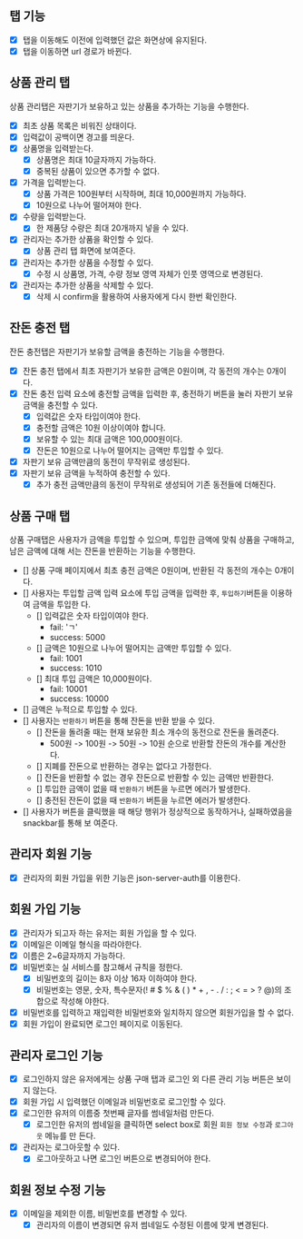 ## 탭 기능

- [x] 탭을 이동해도 이전에 입력했던 값은 화면상에 유지된다.
- [x] 탭을 이동하면 url 경로가 바뀐다.

## 상품 관리 탭

상품 관리탭은 자판기가 보유하고 있는 상품을 추가하는 기능을 수행한다.

- [x] 최초 상품 목록은 비워진 상태이다.
- [x] 입력값이 공백이면 경고를 띄운다.
- [x] 상품명을 입력받는다.
  - [x] 상품명은 최대 10글자까지 가능하다.
  - [x] 중복된 상품이 있으면 추가할 수 없다.
- [x] 가격을 입력받는다.
  - [x] 상품 가격은 100원부터 시작하며, 최대 10,000원까지 가능하다.
  - [x] 10원으로 나누어 떨어져야 한다.
- [x] 수량을 입력받는다.
  - [x] 한 제품당 수량은 최대 20개까지 넣을 수 있다.
- [x] 관리자는 추가한 상품을 확인할 수 있다.
  - [x] 상품 관리 탭 화면에 보여준다.
- [x] 관리자는 추가한 상품을 수정할 수 있다.
  - [x] 수정 시 상품명, 가격, 수량 정보 영역 자체가 인풋 영역으로 변경된다.
- [x] 관리자는 추가한 상품을 삭제할 수 있다.
  - [x] 삭제 시 confirm을 활용하여 사용자에게 다시 한번 확인한다.

## 잔돈 충전 탭

잔돈 충전탭은 자판기가 보유할 금액을 충전하는 기능을 수행한다.

- [x] 잔돈 충전 탭에서 최초 자판기가 보유한 금액은 0원이며, 각 동전의 개수는 0개이다.
- [x] 잔돈 충전 입력 요소에 충전할 금액을 입력한 후, 충전하기 버튼을 눌러 자판기 보유 금액을 충전할
      수 있다.
  - [x] 입력값은 숫자 타입이여야 한다.
  - [x] 충전할 금액은 10원 이상이여야 합니다.
  - [x] 보유할 수 있는 최대 금액은 100,000원이다.
  - [x] 잔돈은 10원으로 나누어 떨어지는 금액만 투입할 수 있다.
- [x] 자판기 보유 금액만큼의 동전이 무작위로 생성된다.
- [x] 자판기 보유 금액을 누적하여 충전할 수 있다.
  - [x] 추가 충전 금액만큼의 동전이 무작위로 생성되어 기존 동전들에 더해진다.

## 상품 구매 탭

상품 구매탭은 사용자가 금액을 투입할 수 있으며, 투입한 금액에 맞춰 상품을 구매하고, 남은 금액에 대해
서는 잔돈을 반환하는 기능을 수행한다.

- [] 상품 구매 페이지에서 최초 충전 금액은 0원이며, 반환된 각 동전의 개수는 0개이다.
- [] 사용자는 투입할 금액 입력 요소에 투입 금액을 입력한 후, `투입하기`버튼을 이용하여 금액을 투입한
  다.
  - [] 입력값은 숫자 타입이여야 한다.
    - fail: 'ㄱ'
    - success: 5000
  - [] 금액은 10원으로 나누어 떨어지는 금액만 투입할 수 있다.
    - fail: 1001
    - success: 1010
  - [] 최대 투입 금액은 10,000원이다.
    - fail: 10001
    - success: 10000
- [] 금액은 누적으로 투입할 수 있다.
- [] 사용자는 `반환하기` 버튼을 통해 잔돈을 반환 받을 수 있다.
  - [] 잔돈을 돌려줄 때는 현재 보유한 최소 개수의 동전으로 잔돈을 돌려준다.
    - 500원 -> 100원 -> 50원 -> 10원 순으로 반환할 잔돈의 개수를 계산한다.
  - [] 지폐를 잔돈으로 반환하는 경우는 없다고 가정한다.
  - [] 잔돈을 반환할 수 없는 경우 잔돈으로 반환할 수 있는 금액만 반환한다.
  - [] 투입한 금액이 없을 때 `반환하기` 버튼을 누르면 에러가 발생한다.
  - [] 충전된 잔돈이 없을 때 `반환하기` 버튼을 누르면 에러가 발생한다.
- [] 사용자가 버튼을 클릭했을 때 해당 행위가 정상적으로 동작하거나, 실패하였음을 snackbar를 통해 보
  여준다.

## 관리자 회원 기능

- [x] 관리자의 회원 가입을 위한 기능은 json-server-auth를 이용한다.

## 회원 가입 기능

- [x] 관리자가 되고자 하는 유저는 회원 가입을 할 수 있다.
- [x] 이메일은 이메일 형식을 따라야한다.
- [x] 이름은 2~6글자까지 가능하다.
- [x] 비밀번호는 실 서비스를 참고해서 규칙을 정한다.
  - [x] 비밀번호의 길이는 8자 이상 16자 이하여야 한다.
  - [x] 비밀번호는 영문, 숫자, 특수문자(! # $ % & ( ) \* + , - . / : ; < = > ? @)의 조합으로 작성해
        야한다.
- [x] 비밀번호를 입력하고 재입력한 비밀번호와 일치하지 않으면 회원가입을 할 수 없다.
- [x] 회원 가입이 완료되면 로그인 페이지로 이동된다.

## 관리자 로그인 기능

- [x] 로그인하지 않은 유저에게는 상품 구매 탭과 로그인 외 다른 관리 기능 버튼은 보이지 않는다.
- [x] 회원 가입 시 입력했던 이메일과 비밀번호로 로그인할 수 있다.
- [x] 로그인한 유저의 이름중 첫번째 글자를 썸네일처럼 만든다.
  - [x] 로그인한 유저의 썸네일을 클릭하면 select box로 회원 `회원 정보 수정`과 `로그아웃` 메뉴를 만
        든다.
- [x] 관리자는 로그아웃할 수 있다.
  - [x] 로그아웃하고 나면 로그인 버튼으로 변경되어야 한다.

## 회원 정보 수정 기능

- [x] 이메일을 제외한 이름, 비밀번호를 변경할 수 있다.
  - [x] 관리자의 이름이 변경되면 유저 썸네일도 수정된 이름에 맞게 변경된다.
